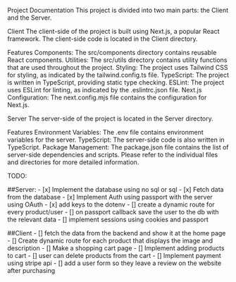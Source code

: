 Project Documentation
This project is divided into two main parts: the Client and the Server.

Client
The client-side of the project is built using Next.js, a popular React framework. The client-side code is located in the Client directory.

Features
Components: The src/components directory contains reusable React components.
Utilities: The src/utils directory contains utility functions that are used throughout the project.
Styling: The project uses Tailwind CSS for styling, as indicated by the tailwind.config.ts file.
TypeScript: The project is written in TypeScript, providing static type checking.
ESLint: The project uses ESLint for linting, as indicated by the .eslintrc.json file.
Next.js Configuration: The next.config.mjs file contains the configuration for Next.js.

Server
The server-side of the project is located in the Server directory.

Features
Environment Variables: The .env file contains environment variables for the server.
TypeScript: The server-side code is also written in TypeScript.
Package Management: The package.json file contains the list of server-side dependencies and scripts.
Please refer to the individual files and directories for more detailed information.

TODO:

##Server:
    - [x] Implement the database using no sql or sql
    - [x] Fetch data from the database
    - [x] Implement Auth using passport with the server using OAuth
    - [x] add keys to the dotenv
    - [] create a dynamic route for every product/user
    - [] on passport callback save the user to the db with the relevant data
    - [] implement sessions using cookies and passport

##Client
    - [] fetch the data from the backend and show it at the home page
    - [] Create dynamic route for each product that displays the image and description
    - [] Make a shopping cart page
    - [] Implement adding products to cart
    - [] user can delete products from the cart
    - [] Implement payment using stripe api
    - [] add a user form so they leave a review on the website after purchasing
